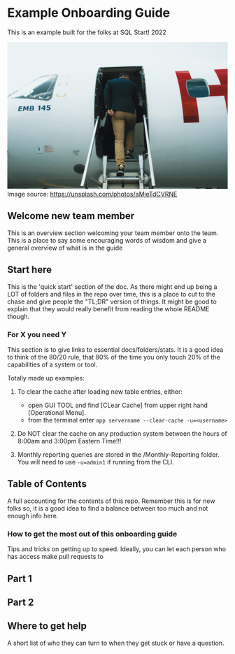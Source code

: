 # Example Onboarding Guide

This is an example built for the folks at SQL Start! 2022

![onboarding a plane](/img/onboarding.jpg)
Image source: https://unsplash.com/photos/aMjeTdCVRNE

## Welcome new team member

This is an overview section welcoming your team member onto the team. This is a place to say some encouraging words of wisdom and give a general overview of what is in the guide

## Start here

This is the 'quick start' section of the doc. As there might end up being a LOT of folders and files in the repo over time, this is a place to cut to the chase and give people the "TL;DR" version of things. It might be good to explain that they would really benefit from reading the whole README though.

### For X you need Y

This section is to give links to essential docs/folders/stats. It is a good idea to think of the 80/20 rule, that 80% of the time you only touch 20% of the capabilities of a system or tool.

Totally made up examples:

1. To clear the cache after loading new table entries, either:
   -  open GUI TOOL and find [CLear Cache] from upper right hand [Operational Menu].
   - from the terminal enter `app servername --clear-cache -u=<username>`

2. Do NOT clear the cache on any production system between the hours of 8:00am and 3:00pm Eastern Time!!!

3. Monthly reporting queries are stored in the /Monthly-Reporting folder. You will need to use `-u=admin1` if running from the CLI. 


## Table of Contents

A full accounting for the contents of this repo. Remember this is for new folks so, it is a good idea to find a balance between too much and not enough info here.

### How to get the most out of this onboarding guide

Tips and tricks on getting up to speed. Ideally, you can let each person who has access make pull requests to 

## Part 1

## Part 2

## Where to get help

A short list of who they can turn to when they get stuck or have a question. 